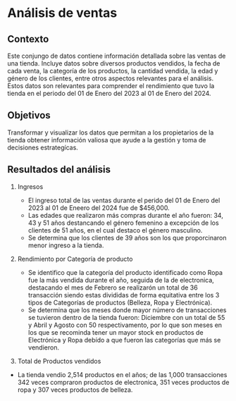# Análisis de ventas 

## Contexto 
Este conjungo de datos contiene información detallada sobre las ventas de una tienda. Incluye datos sobre diversos productos vendidos, la fecha de cada venta, la categoría de los productos, la cantidad vendida, la edad y género de los clientes, entre otros aspectos relevantes para el análisis.
Estos datos son relevantes para comprender el rendimiento que tuvo la tienda en el periodo del 01 de Enero del 2023 al 01 de Enero del 2024. 

## Objetivos
Transformar y visualizar los datos que permitan a los propietarios de la tienda obtener información valiosa que ayude a la gestión y toma de decisiones estrategícas. 

## Resultados del análisis 
1. Ingresos 
   - El ingreso total de las ventas durante el perido del 01 de Enero del 2023 al 01 de Eneero del 2024 fue de $456,000.
   - Las edades que realizaron más compras durante el año fueron: 34, 43 y 51 años destancando el género femenino a excepción de los clientes de 51 años, en el cual destaco el género masculino.
   - Se determina que los clientes de 39 años son los que proporcinaron menor ingreso a la tienda. 
     
2. Rendimiento por Categoría de producto 
   - Se identifico que la categoría del producto identificado como Ropa fue la más vendida durante el año, seguida de la de electronica, destacando el mes de Febrero se realizarón un total de 36 transacción siendo estas divididas de forma equitativa entre los 3 tipos de Categorías de productos (Belleza, Ropa y Electrónica).
   - Se determina que los meses donde mayor número de transacciones se tuvieron dentro de la tienda fueron: Diciembre con un total de 55 y Abril y Agosto con 50 respectivamento, por lo que son meses en los que se recominda tener un mayor stock en productos de Electrónica y Ropa debído a que fueron las categorías que más se vendieron. 

2. Total de Productos vendidos 
  - La tienda vendio 2,514 productos en el años; de las 1,000 transacciones 342 veces compraron productos de electronica, 351 veces productos de ropa y 307 veces productos de belleza.
